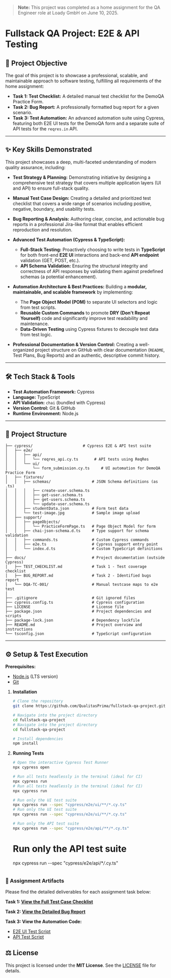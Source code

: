 > **Note:** This project was completed as a home assignment for the QA Engineer role at Loady GmbH on June 10, 2025.

# Fullstack QA Project: E2E & API Testing

## 🚀 Project Objective

The goal of this project is to showcase a professional, scalable, and maintainable approach to software testing, fulfilling all requirements of the home assignment:

- **Task 1: Test Checklist:** A detailed manual test checklist for the DemoQA Practice Form.
- **Task 2: Bug Report:** A professionally formatted bug report for a given scenario.
- **Task 3: Test Automation:** An advanced automation suite using Cypress, featuring both E2E UI tests for the DemoQA form and a separate suite of API tests for the `reqres.in` API.

---

## ✨ Key Skills Demonstrated

This project showcases a deep, multi-faceted understanding of modern quality assurance, including:

- **Test Strategy & Planning:** Demonstrating initiative by designing a comprehensive test strategy that covers multiple application layers (UI and API) to ensure full-stack quality.

- **Manual Test Case Design:** Creating a detailed and prioritized test checklist that covers a wide range of scenarios including positive, negative, boundary, and usability tests.

- **Bug Reporting & Analysis:** Authoring clear, concise, and actionable bug reports in a professional Jira-like format that enables efficient reproduction and resolution.

- **Advanced Test Automation (Cypress & TypeScript):**

  - **Full-Stack Testing:** Proactively choosing to write tests in **TypeScript** for both front-end **E2E UI** interactions and back-end **API endpoint** validation (GET, POST, etc.).
  - **API Schema Validation:** Ensuring the structural integrity and correctness of API responses by validating them against predefined schemas (a potential enhancement).

- **Automation Architecture & Best Practices:** Building a **modular, maintainable, and scalable framework** by implementing:

  - The **Page Object Model (POM)** to separate UI selectors and logic from test scripts.
  - **Reusable Custom Commands** to promote **DRY (Don't Repeat Yourself)** code and significantly improve test readability and maintenance.
  - **Data-Driven Testing** using Cypress fixtures to decouple test data from test logic.

- **Professional Documentation & Version Control:** Creating a well-organized project structure on GitHub with clear documentation (`README`, Test Plans, Bug Reports) and an authentic, descriptive commit history.

---

## 🛠️ Tech Stack & Tools

- **Test Automation Framework:** Cypress
- **Language:** TypeScript
- **API Validation:** `chai` (bundled with Cypress)
- **Version Control:** Git & GitHub
- **Runtime Environment:** Node.js

---

## 📂 Project Structure

```
├── cypress/                      # Cypress E2E & API test suite
│   ├── e2e/
│   │   ├── api/
│   │   │   └── reqres_api.cy.ts       # API tests using ReqRes
│   │   └── ui/
│   │       └── form_submission.cy.ts     # UI automation for DemoQA Practice Form
│   ├── fixtures/
│   │   ├── schemas/                  # JSON Schema definitions (as .ts)
│   │   │   ├── create-user.schema.ts
│   │   │   ├── get-user.schema.ts
│   │   │   ├── get-users.schema.ts
│   │   │   └── update-user.schema.ts
│   │   ├── studentData.json          # Form test data
│   │   └── test-image.jpg            # Sample image upload
│   ├── support/
│   │   ├── pageObjects/
│   │   │   └── PracticeFormPage.ts   # Page Object Model for form
│   │   ├── chai-json-schema.d.ts     # Type support for schema validation
│   │   ├── commands.ts               # Custom Cypress commands
│   │   ├── e2e.ts                    # Cypress support entry point
│   │   └── index.d.ts                # Custom TypeScript definitions
│
├── docs/                             # Project documentation (outside Cypress)
│   ├── TEST_CHECKLIST.md             # Task 1 - Test coverage checklist
│   ├── BUG_REPORT.md                 # Task 2 - Identified bugs report
│   └── DQA-TC-001/                   # Manual testcase maps to e2e test
│
├── .gitignore                        # Git ignored files
├── cypress.config.ts                 # Cypress configuration
├── LICENSE                           # License file
├── package.json                      # Project dependencies and scripts
├── package-lock.json                 # Dependency lockfile
├── README.md                         # Project overview and instructions
└── tsconfig.json                     # TypeScript configuration
```

---

## ⚙️ Setup & Test Execution

**Prerequisites:**

- [Node.js](https://nodejs.org/en/) (LTS version)
- [Git](https://git-scm.com/downloads)

1.  **Installation**

    ```bash
    # Clone the repository
    git clone https://github.com/QualitasPrima/fullstack-qa-project.git

    # Navigate into the project directory
    cd fullstack-qa-project
    # Navigate into the project directory
    cd fullstack-qa-project

    # Install dependencies
    npm install
    ```

2.  **Running Tests**

    ```bash
    # Open the interactive Cypress Test Runner
    npx cypress open

    # Run all tests headlessly in the terminal (ideal for CI)
    npx cypress run
    # Run all tests headlessly in the terminal (ideal for CI)
    npx cypress run

    # Run only the UI test suite
    npx cypress run --spec "cypress/e2e/ui/**/*.cy.ts"
    # Run only the UI test suite
    npx cypress run --spec "cypress/e2e/ui/**/*.cy.ts"

    # Run only the API test suite
    npx cypress run --spec "cypress/e2e/api/**/*.cy.ts"
    ```

    # Run only the API test suite

    npx cypress run --spec "cypress/e2e/api/\*_/_.cy.ts"

    ```

    ```

### 📄 Assignment Artifacts

Please find the detailed deliverables for each assignment task below:

**Task 1: [View the Full Test Case Checklist](./TEST_CHECKLIST.md)**

**Task 2: [View the Detailed Bug Report](./BUG_REPORT.md)**

**Task 3: View the Automation Code:**

- [E2E UI Test Script](./cypress/e2e/ui/form_submission.cy.ts)
- [API Test Script](./cypress/e2e/api/reqres_api.cy.ts)

## ⚖️ License

This project is licensed under the **MIT License**. See the [LICENSE](./LICENSE) file for details.
